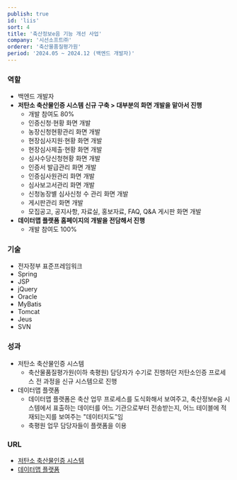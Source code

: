 ```yaml
---
publish: true
id: 'liis'
sort: 4
title: '축산정보e음 기능 개선 사업'
company: '시선소프트㈜'
orderer: '축산물품질평가원'
period: '2024.05 ~ 2024.12 (백엔드 개발자)'
---
```


### 역할

- 백엔드 개발자
- **저탄소 축산물인증 시스템 신규 구축 > 대부분의 화면 개발을 맡아서 진행**
  - 개발 참여도 80%
  - 인증신청&middot;현황 화면 개발
  - 농장신청현황관리 화면 개발
  - 현장심사지원&middot;현황 화면 개발
  - 현장심사제출&middot;현황 화면 개발
  - 심사수당신청현황 화면 개발
  - 인증서 발급관리 화면 개발
  - 인증심사원관리 화면 개발
  - 심사보고서관리 화면 개발
  - 신청농장별 심사신청 수 관리 화면 개발
  - 게시판관리 화면 개발
  - 모집공고, 공지사항, 자료실, 홍보자료, FAQ, Q&amp;A 게시판 화면 개발
- **데이터맵 플랫폼 홈페이지의 개발을 전담해서 진행**
  - 개발 참여도 100%

### 기술

- 전자정부 표준프레임워크
- Spring
- JSP
- jQuery
- Oracle
- MyBatis
- Tomcat
- Jeus
- SVN

### 성과

- 저탄소 축산물인증 시스템
  - 축산물품질평가원(이하 축평원) 담당자가 수기로 진행하던 저탄소인증 프로세스 전 과정을 신규 시스템으로 진행
- 데이터맵 플랫폼
  - 데이터맵 플랫폼은 축산 업무 프로세스를 도식화해서 보여주고, 축산정보e음 시스템에서 표출하는 데이터를 어느 기관으로부터 전송받는지, 어느 테이블에 적재되는지를 보여주는 "데이터지도"임
  - 축평원 업무 담당자들이 플랫폼을 이용

### URL

- [저탄소 축산물인증 시스템](https://liis.go.kr/newlcb/LcbMain.do)
- [데이터맵 플랫폼](https://liis.go.kr/datamap/DataMapMain.do)
